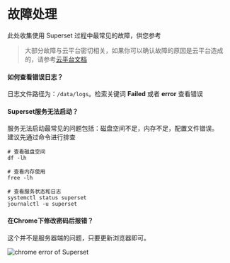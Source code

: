 # 故障处理

此处收集使用 Superset 过程中最常见的故障，供您参考

> 大部分故障与云平台密切相关，如果你可以确认故障的原因是云平台造成的，请参考[云平台文档](https://support.websoft9.com/docs/faq/zh/tech-instance.html)

#### 如何查看错误日志？

日志文件路径为：`/data/logs`。检索关键词 **Failed** 或者 **error** 查看错误

#### Superset服务无法启动？

服务无法启动最常见的问题包括：磁盘空间不足，内存不足，配置文件错误。  
建议先通过命令进行排查  

```shell
# 查看磁盘空间
df -lh

# 查看内存使用
free -lh

# 查看服务状态和日志
systemctl status superset
journalctl -u superset
```

#### 在Chrome下修改密码后报错？

这个并不是服务器端的问题，只要更新浏览器即可。

![chrome error of Superset](https://libs.websoft9.com/Websoft9/DocsPicture/zh/superset/superset-chromeerror-websoft9.png)


